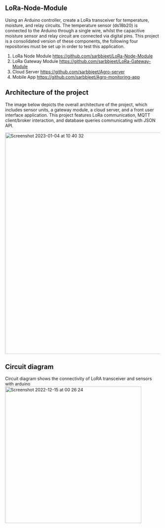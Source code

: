 ## LoRa-Node-Module
Using an Arduino controller, create a LoRa transceiver for temperature, moisture, and relay circuits. The temperature sensor (ds18b20) 
is connected to the Arduino through a single wire, whilst the capacitive moisture sensor and relay circuit are connected via digital pins. 
This project is a consolidated version of these components, the following four repositories must be set up in order to test this application.
1. LoRa Node Module  https://github.com/sarbbjeet/LoRa-Node-Module 
2. LoRa Gateway Module https://github.com/sarbbjeet/LoRa-Gateway-Module
3. Cloud Server https://github.com/sarbbjeet/Agro-server
4. Mobile App https://github.com/sarbbjeet/Agro-monitoring-app

## Architecture of the project 
The image below depicts the overall architecture of the project, which includes sensor units, a gateway module, a cloud server, and a front user interface application.
This project features LoRa communication, MQTT client/broker interaction, and database queries communicating with JSON API.


<img width="716" alt="Screenshot 2023-01-04 at 10 40 32" src="https://user-images.githubusercontent.com/9445093/211218105-fccd1078-afa1-4744-a16c-c1dd53dca03f.png">

## Circuit diagram 
Circuit diagram shows the connectivity of LoRA transceiver and sensors with arduino
<img width="442" alt="Screenshot 2022-12-15 at 00 26 24" src="https://user-images.githubusercontent.com/9445093/211222904-3b0ecbcc-78ca-4c83-8012-907968df4d48.png">

